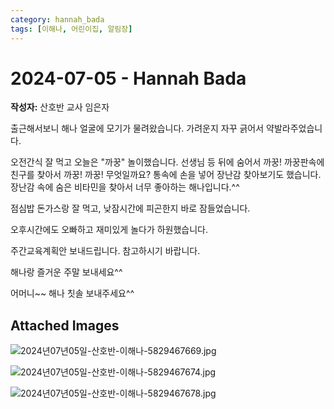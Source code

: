 ```yaml
---
category: hannah_bada
tags: [이해나, 어린이집, 알림장]
---
```


# 2024-07-05 - Hannah Bada

**작성자:** 산호반 교사 임은자  

출근해서보니 해나 얼굴에 모기가 물려왔습니다. 가려운지 자꾸 긁어서 약발라주었습니다.

오전간식 잘 먹고 오늘은  "까꿍" 놀이했습니다. 선생님 등 뒤에 숨어서 까꿍!  까꿍판속에 친구를 찾아서 까꿍!  까꿍! 무엇일까요? 통속에 손을 넣어 장난감 찾아보기도 했습니다.  장난감 속에 숨은 비타민을 찾아서 너무 좋아하는 해나입니다.^^

점심밥 돈가스랑 잘 먹고, 낮잠시간에 피곤한지 바로 잠들었습니다.

오후시간에도 오빠하고 재미있게 놀다가 하원했습니다.

주간교육계획안 보내드립니다. 참고하시기 바랍니다.

해나랑 즐거운 주말 보내세요^^

어머니~~ 해나 칫솔 보내주세요^^

## Attached Images
![2024년07년05일-산호반-이해나-5829467669.jpg](d:\Users\hannah\Downloads\kids\photo\2024년07년05일-산호반-이해나-5829467669.jpg)

![2024년07년05일-산호반-이해나-5829467674.jpg](d:\Users\hannah\Downloads\kids\photo\2024년07년05일-산호반-이해나-5829467674.jpg)

![2024년07년05일-산호반-이해나-5829467678.jpg](d:\Users\hannah\Downloads\kids\photo\2024년07년05일-산호반-이해나-5829467678.jpg)

